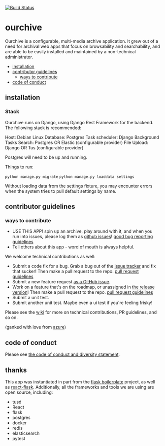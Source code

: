 [![Build Status](https://travis-ci.org/c-e-p/ourchive.svg?branch=travis-ci)](https://travis-ci.org/c-e-p/ourchive)

# ourchive

Ourchive is a configurable, multi-media archive application. It grew out of a need for archival web apps that focus on browsability and searchability, and are able to be easily installed and maintained by a non-technical administrator.

<!-- MarkdownTOC -->

- [installation](#installation)
- [contributor guidelines](#contributor-guidelines)
    - [ways to contribute](#ways-to-contribute)
- [code of conduct](#code-of-conduct)

<!-- /MarkdownTOC -->

<a name="installation"></a>
## installation

### Stack

Ourchive runs on Django, using Django Rest Framework for the backend. The following stack is recommended:

Host: Debian Linux
Database: Postgres
Task scheduler: Django Background Tasks
Search: Postgres OR Elastic (configurable provider)
File Upload: Django OR Tus (configurable provider)

Postgres will need to be up and running.

Things to run:

```python manage.py migrate```
```python manage.py loaddata settings```

Without loading data from the settings fixture, you may encounter errors when the system tries to pull default settings by name.


<a name="contributor-guidelines"></a>
## contributor guidelines

<a name="ways-to-contribute"></a>
### ways to contribute

- USE THIS APP! spin up an archive, play around with it, and when you run into issues, please log them as [github issues]()! [good bug reporting guidelines](https://www.joelonsoftware.com/2000/11/08/painless-bug-tracking/)
- Tell others about this app - word of mouth is always helpful.

We welcome technical contributions as well:

- Submit a code fix for a bug. Grab a bug out of the [issue tracker]() and fix that sucker! Then make a pull request to the repo. [pull request guidelines]()
- Submit a new feature request [as a GitHub issue]().
- Work on a feature that's on the roadmap, or unassigned in [the release version]()! Then make a pull request to the repo. [pull request guidelines]()
- Submit a unit test.
- Submit another unit test. Maybe even a ui test if you're feeling frisky!

Please see the [wiki](https://github.com/c-e-p/ourchive/wiki) for more on technical contributions, PR guidelines, and so on.

(ganked with love from [azure](https://azure.github.io/guidelines/))


<a name="code-of-conduct"></a>
## code of conduct

Please see [the code of conduct and diversity statement](codeofconduct.md).

## thanks

This app was instantiated in part from the [flask boilerplate](https://github.com/italomaia/flask-empty) project, as well as [react-flask](https://github.com/bonniee/react-flask). Additionally, all the frameworks and tools we are using are open source, including:

- tusd
- React
- flask
- postgres
- docker
- redis
- elasticsearch
- pytest
